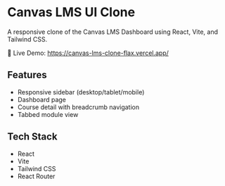 # Canvas LMS UI Clone

A responsive clone of the Canvas LMS Dashboard using React, Vite, and Tailwind CSS.

🔗 Live Demo: https://canvas-lms-clone-flax.vercel.app/

## Features
- Responsive sidebar (desktop/tablet/mobile)
- Dashboard page
- Course detail with breadcrumb navigation
- Tabbed module view

## Tech Stack
- React
- Vite
- Tailwind CSS
- React Router
